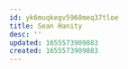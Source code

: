 ```yaml
---
id: yk6muqkegv5960meq37tloe
title: Sean Hanity
desc: ''
updated: 1655573909883
created: 1655573909883
---
```


